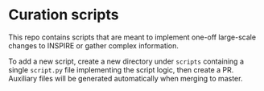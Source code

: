 # Curation scripts

This repo contains scripts that are meant to implement one-off large-scale changes to INSPIRE or gather complex information.

To add a new script, create a new directory under `scripts` containing a single `script.py` file implementing the script logic, then create a PR. Auxiliary files will be generated automatically when merging to master.
